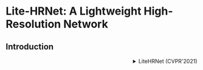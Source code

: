 # Lite-HRNet: A Lightweight High-Resolution Network

## Introduction

<!-- [ALGORITHM] -->

<details>
<summary align="right">LiteHRNet (CVPR'2021)</summary>

```bibtex
@inproceedings{Yulitehrnet21,
  title={Lite-HRNet: A Lightweight High-Resolution Network},
  author={Yu, Changqian and Xiao, Bin and Gao, Changxin and Yuan, Lu and Zhang, Lei and Sang, Nong and Wang, Jingdong},
  booktitle={CVPR},
  year={2021}
}
```

</details>

